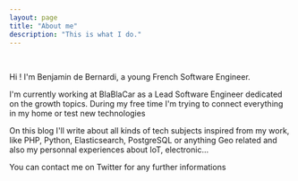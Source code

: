 ```yaml
---
layout: page
title: "About me"
description: "This is what I do."
---
```


<br/>
<p>Hi ! I'm Benjamin de Bernardi, a young French Software Engineer.</p>

<p>I'm currently working at BlaBlaCar as a Lead Software Engineer dedicated on the growth topics. During my free time I'm trying to connect everything in my home or test new technologies<p>

<p>On this blog I'll write about all kinds of tech subjects inspired from my work, like PHP, Python, Elasticsearch, PostgreSQL or anything Geo related and also my personnal experiences about IoT, electronic...</p>

<div class="col three caption">
  You can contact me on Twitter for any further informations
</div>